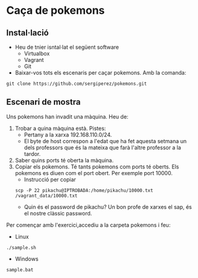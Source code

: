 # Caça de pokemons

## Instal·lació
- Heu de tnier isntal·lat el següent software
    - Virtualbox
    - Vagrant
    - Git
- Baixar-vos tots els escenaris per caçar pokemons. Amb la comanda:
```git=
git clone https://github.com/sergiperez/pokemons.git
```

## Escenari de mostra

Uns pokemons han invadit una màquina. Heu de:

1. Trobar a quina màquina està. Pistes:
   - Pertany a la xarxa 192.168.110.0/24.
   - El byte de host correspon a l'edat que ha fet aquesta setmana un dels professors que és la mateixa que farà l'altre professor a la tardor.
2. Saber quins ports té oberta la màquina.
3. Copiar els pokemons. Té tants pokemons com ports té oberts. Els pokemons es diuen com el port obert. Per exemple port 10000.
   - Instrucció per copiar 
   ```bash=
   scp -P 22 pikachu@IPTROBADA:/home/pikachu/10000.txt /vagrant_data/10000.txt
   ```
   - Quin és el password de pikachu? Un bon profe de xarxes el sap, és el nostre clàssic password.
   
Per començar amb l'exercici,accediu a la carpeta pokemons i feu:
- Linux
```bash=
./sample.sh
```
- Windows 
```batch=
sample.bat
```
